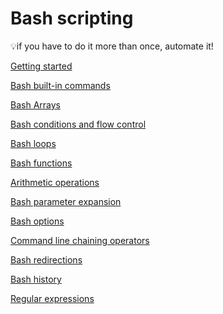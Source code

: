 # Bash scripting

<aside>
💡if you have to do it more than once, automate it! 
</aside>

[Getting started](Bash-Scripting/Getting-Started.md)

[Bash built-in commands](Bash-Scripting/Bash-built-in-commands.md)

[Bash Arrays](Bash-Scripting/Bash-Arrays.md)

[Bash conditions and flow control](Bash-Scripting/Bash-conditions-and-flow-control.md)

[Bash loops](Bash-Scripting/Bash-loops.md)

[Bash functions](Bash-Scripting/Bash-functions.md)

[Arithmetic operations](Bash-Scripting/Bash-Arithmetic-operations.md)

[Bash parameter expansion](Bash-Scripting/Bash-parameter-expansion.md)

[Bash options](Bash-Scripting/Bash-options.md)

[Command line chaining operators](Bash-Scripting/Command-line-chaining-operators.md)

[Bash redirections ](Bash-Scripting/Bash-Redirections.md)

[Bash history](Bash-Scripting/Bash-history.md)

[Regular expressions](Bash-Scripting/Bash-Regular-expressions.md)
